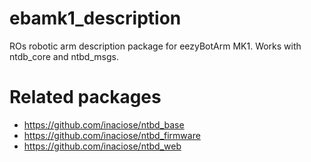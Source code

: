 # ebamk1_description
ROs robotic arm description package for eezyBotArm MK1. Works with ntdb_core and ntbd_msgs.

# Related packages
- https://github.com/inaciose/ntbd_base
- https://github.com/inaciose/ntbd_firmware
- https://github.com/inaciose/ntbd_web
